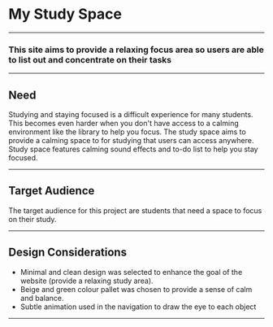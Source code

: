 # My Study Space

---

### This site aims to provide a relaxing focus area so users are able to list out and concentrate on their tasks

---

## Need
Studying and staying focused is a difficult experience for many students. This becomes even harder when you don't have access to a calming environment like the library to help you focus.
The study space aims to provide a calming space to for studying that users can access anywhere. Study space features calming sound effects and to-do list to help you stay focused. 

---

## Target Audience 

The target audience for this project are students that need a space to focus on their study. 

---

## Design Considerations

- Minimal and clean design was selected to enhance the goal of the website (provide a relaxing study area).
- Beige and green colour pallet was chosen to provide a sense of calm and balance. 
- Subtle animation used in the navigation to draw the eye to each object 

----
 
